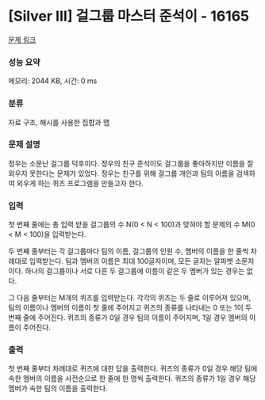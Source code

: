 # [Silver III] 걸그룹 마스터 준석이 - 16165 

[문제 링크](https://www.acmicpc.net/problem/16165) 

### 성능 요약

메모리: 2044 KB, 시간: 0 ms

### 분류

자료 구조, 해시를 사용한 집합과 맵

### 문제 설명

<p>정우는 소문난 걸그룹 덕후이다. 정우의 친구 준석이도 걸그룹을 좋아하지만 이름을 잘 외우지 못한다는 문제가 있었다. 정우는 친구를 위해 걸그룹 개인과 팀의 이름을 검색하여 외우게 하는 퀴즈 프로그램을 만들고자 한다.</p>

### 입력 

 <p>첫 번째 줄에는 총 입력 받을 걸그룹의 수 N(0 < N < 100)과 맞혀야 할 문제의 수 M(0 < M < 100)을 입력받는다.</p>

<p>두 번째 줄부터는 각 걸그룹마다 팀의 이름, 걸그룹의 인원 수, 멤버의 이름을 한 줄씩 차례대로 입력받는다. 팀과 멤버의 이름은 최대 100글자이며, 모든 글자는 알파벳 소문자이다. 하나의 걸그룹이나 서로 다른 두 걸그룹에 이름이 같은 두 멤버가 있는 경우는 없다.</p>

<p>그 다음 줄부터는 M개의 퀴즈를 입력받는다. 각각의 퀴즈는 두 줄로 이루어져 있으며, 팀의 이름이나 멤버의 이름이 첫 줄에 주어지고 퀴즈의 종류를 나타내는 0 또는 1이 두 번째 줄에 주어진다. 퀴즈의 종류가 0일 경우 팀의 이름이 주어지며, 1일 경우 멤버의 이름이 주어진다.</p>

### 출력 

 <p>첫 번째 줄부터 차례대로 퀴즈에 대한 답을 출력한다. 퀴즈의 종류가 0일 경우 해당 팀에 속한 멤버의 이름을 사전순으로 한 줄에 한 명씩 출력한다. 퀴즈의 종류가 1일 경우 해당 멤버가 속한 팀의 이름을 출력한다.</p>

